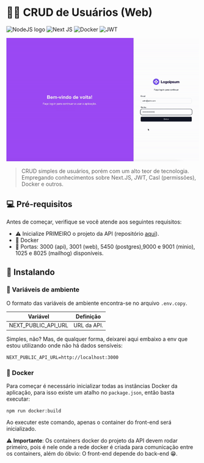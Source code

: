 # 👨‍💻 CRUD de Usuários (Web)

![NodeJS logo](https://img.shields.io/badge/Node.js-43853D?style=for-the-badge&logo=node.js&logoColor=white)
![Next JS](https://img.shields.io/badge/Next-black?style=for-the-badge&logo=next.js&logoColor=white)
![Docker](https://img.shields.io/badge/docker-%230db7ed.svg?style=for-the-badge&logo=docker&logoColor=white)
![JWT](https://img.shields.io/badge/JWT-black?style=for-the-badge&logo=JSON%20web%20tokens)

<img src=".github/readme/thumbnail.gif" alt="Imagem animada do sistema web funcionando">

> CRUD simples de usuários, porém com um alto teor de tecnologia. Empregando conhecimentos sobre Next.JS, JWT, Casl (permissões), Docker e outros.

## 💻 Pré-requisitos

Antes de começar, verifique se você atende aos seguintes requisitos:

- ⚠️ Inicialize PRIMEIRO o projeto da API (repositório [aqui](https://github.com/Seiixas/api-users)).
- 🐋 Docker
- 🚪 Portas: 3000 (api), 3001 (web), 5450 (postgres),9000 e 9001 (minio), 1025 e 8025 (mailhog) disponíveis.

## 🚀 Instalando

### 🧰 Variáveis de ambiente

O formato das variáveis de ambiente encontra-se no arquivo `.env.copy`.

| Variável            | Definição   |
| ------------------- | ----------- |
| NEXT_PUBLIC_API_URL | URL da API. |

Simples, não? Mas, de qualquer forma, deixarei aqui embaixo a env que estou utilizando onde não há dados sensíveis:

```
NEXT_PUBLIC_API_URL=http://localhost:3000
```

### 🐳 Docker

Para começar é necessário inicializar todas as instâncias Docker da aplicação, para isso existe um atalho no `package.json`, então basta executar:

```
npm run docker:build
```

Ao executer este comando, apenas o container do front-end será inicializado.

⚠️ **Importante**: Os containers docker do projeto da API devem rodar primeiro, pois é nele onde a rede docker é criada para comunicação entre os containers, além do óbvio: O front-end depende do back-end 😁.

